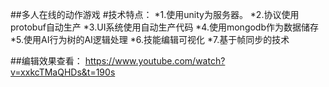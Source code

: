 
##多人在线的动作游戏
#技术特点：
*1.使用unity为服务器。
*2.协议使用protobuf自动生产
*3.UI系统使用自动生产代码
*4.使用mongodb作为数据储存
*5.使用AI行为树的AI逻辑处理
*6.技能编辑可视化
*7.基于帧同步的技术

##编辑效果查看：
https://www.youtube.com/watch?v=xxkcTMaQHDs&t=190s
